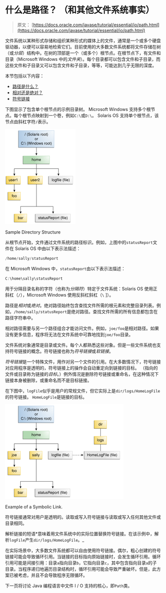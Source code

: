 # 什么是路径？ （和其他文件系统事实）

> 原文： [https://docs.oracle.com/javase/tutorial/essential/io/path.html](https://docs.oracle.com/javase/tutorial/essential/io/path.html)

文件系统以某种形式存储和组织某种形式的媒体上的文件，通常是一个或多个硬盘驱动器，以便可以容易地检索它们。目前使用的大多数文件系统都将文件存储在树（或*分层*）结构中。在树的顶部是一个（或多个）根节点。在根节点下，有文件和目录（Microsoft Windows 中的*文件夹*）。每个目录都可以包含文件和子目录，而这些文件和子目录又可以包含文件和子目录，等等，可能达到几乎无限的深度。

本节包括以下内容：

*   [路径是什么？](#path)
*   [相对还是绝对？](#relative)
*   [符号链接](#symlink)

下图显示了包含单个根节点的示例目录树。 Microsoft Windows 支持多个根节点。每个根节点映射到一个卷，例如`C:\`或`D:\`。 Solaris OS 支持单个根节点，该节点由斜杠字符`/`表示。

![Sample directory structure](img/b97c412825f946c5ba10ec251357ac38.jpg)

Sample Directory Structure



从根节点开始，文件通过文件系统的路径标识。例如，上图中的`statusReport`文件在 Solaris OS 中由以下表示法描述：

```java
/home/sally/statusReport

```

在 Microsoft Windows 中，`statusReport`由以下表示法描述：

```java
C:\home\sally\statusReport

```

用于分隔目录名称的字符（也称为*分隔符*）特定于文件系统：Solaris OS 使用正斜杠（`/`），Microsoft Windows 使用反斜杠斜杠（`\` ]）。

路径是*相对*或*绝对*。绝对路径始终包含查找文件所需的根元素和完整目录列表。例如，`/home/sally/statusReport`是绝对路径。查找文件所需的所有信息都包含在路径字符串中。

相对路径需要与另一个路径组合才能访问文件。例如，`joe/foo`是相对路径。如果没有更多信息，程序将无法在文件系统中可靠地找到`joe/foo`目录。

文件系统对象通常是目录或文件。每个人都熟悉这些对象。但是一些文件系统也支持符号链接的概念。符号链接也称为*符号链接*或*软链接*。

*符号链接*是一个特殊文件，用作对另一个文件的引用。在大多数情况下，符号链接对应用程序是透明的，符号链接上的操作会自动重定向到链接的目标。 （指向的文件或目录称为链接的*目标*。）例外情况是删除符号链接或重命名，在这种情况下链接本身被删除，或重命名而不是目标链接。

在下图中，`logFile`似乎是用户的常规文件，但它实际上是`dir/logs/HomeLogFile`的符号链接。 `HomeLogFile`是链接的目标。

![Sample symbolic link](img/7c21521b1b85e28bad8729d6d54af38a.jpg)

Example of a Symbolic Link.



符号链接通常对用户是透明的。读取或写入符号链接与读取或写入任何其他文件或目录相同。

解析链接的短语*意味着用文件系统中的实际位置替换符号链接。在该示例中，解析`logFile`产生`dir/logs/HomeLogFile`。_

在实际场景中，大多数文件系统都可以自由使用符号链接。偶尔，粗心创建的符号链接可能会导致循环引用。当链接的目标指向原始链接时，会发生循环引用。循环引用可能是间接引用：目录`a`指向目录`b`，它指向目录`c`，其中包含指向目录`a`的子目录。当程序递归地遍历目录结构时，循环引用可能会导致严重破坏。但是，此方案已被考虑，并且不会导致程序无限循环。

下一页将讨论 Java 编程语言中文件 I / O 支持的核心，即`Path`类。